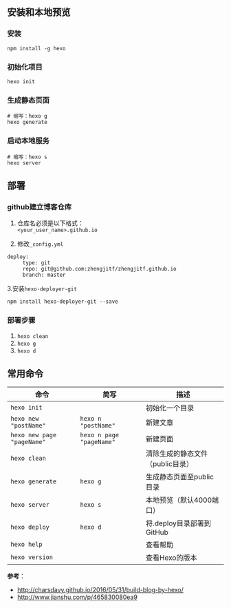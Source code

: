 ## 安装和本地预览
### 安装
```shell
npm install -g hexo
```
### 初始化项目
```shell
hexo init
```
### 生成静态页面
```shell
# 缩写：hexo g
hexo generate 
```
### 启动本地服务
```shell
# 缩写：hexo s
hexo server
```
## 部署
### github建立博客仓库
1. 仓库名必须是以下格式：  
`<your_user_name>.github.io`  

2. 修改`_config.yml`  

```
deploy:
     type: git
     repo: git@github.com:zhengjitf/zhengjitf.github.io
     branch: master
```

3.安装`hexo-deployer-git`

```shell
npm install hexo-deployer-git --save
```

### 部署步骤
1. `hexo clean`
2. `hexo g`
3. `hexo d`

## 常用命令
命令 | 简写 | 描述 
--|--|--
`hexo init` | | 初始化一个目录
`hexo new "postName"` | `hexo n "postName"` | 新建文章
`hexo new page "pageName"` | `hexo n page "pageName"` | 新建页面
`hexo clean` | | 清除生成的静态文件（public目录）
`hexo generate` | `hexo g` | 生成静态页面至public目录
`hexo server` | `hexo s` | 本地预览（默认4000端口）
`hexo deploy` | `hexo d` | 将.deploy目录部署到GitHub
`hexo help` | |  查看帮助
`hexo version` | | 查看Hexo的版本

**参考**：
- http://charsdavy.github.io/2016/05/31/build-blog-by-hexo/
- http://www.jianshu.com/p/465830080ea9
